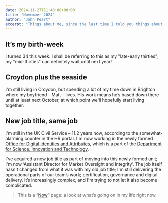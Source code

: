 ```yaml
---
date: 2024-11-27T11:40:00+00:00
title: "November 2024"
author: "John Peart"
excerpt: "Things about me, since the last time I told you things about me."
---
```


## It’s my birth-week

I turned 34 this week. I shall be referring to this as my "late-early thirties"; my "mid-thirties" can definitely wait until next year!

## Croydon plus the seaside

I'm still living in Croydon, but spending a lot of my time down in Brighton where my boyfriend – Matt – lives. His work means he’s based down there until at least next October, at which point we'll hopefully start living together.

## New job title, same job

I'm still in the UK Civil Service – 11.2 years now, according to the somewhat-alarming counter in the HR portal. I'm now working in the newly formed [Office for Digital Identities and Attributes](//gov.uk/ofdia), which is a part of the [Department for Science, Innovation and Technology](//www.gov.uk/dsit). 

I've acquired a new job title as part of moving into this newly formed unit; I'm now ‘Assistant Director for Market Oversight and Integrity’. The job itself hasn't changed from what it was with my old job title; I'm still delivering the operational parts of our team’s work; certification, governance and digital delivery. It’s increasingly complex, and I'm trying to not let it also become complicated.

> This is a “[Now](//nownownow.com)” page: a look at what’s going on in my life right now.